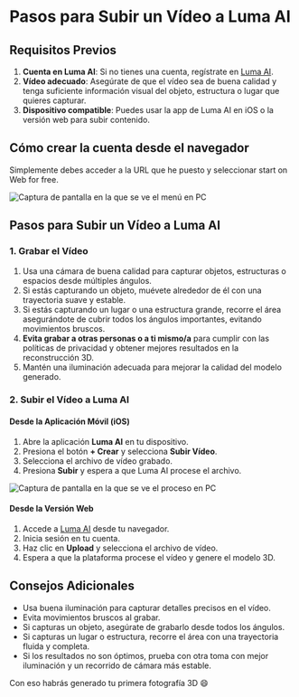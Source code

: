 # Pasos para Subir un Vídeo a Luma AI

## Requisitos Previos
1. **Cuenta en Luma AI**: Si no tienes una cuenta, regístrate en [Luma AI](https://lumalabs.ai/interactive-scenes).
2. **Vídeo adecuado**: Asegúrate de que el vídeo sea de buena calidad y tenga suficiente información visual del objeto, estructura o lugar que quieres capturar.
3. **Dispositivo compatible**: Puedes usar la app de Luma AI en iOS o la versión web para subir contenido.

## Cómo crear la cuenta desde el navegador 
Simplemente debes acceder a la URL que he puesto y seleccionar start on Web for free.


![Captura de pantalla en la que se ve el menú en PC](./fotos/crear_cuenta.png)

## Pasos para Subir un Vídeo a Luma AI

### 1. Grabar el Vídeo
1. Usa una cámara de buena calidad para capturar objetos, estructuras o espacios desde múltiples ángulos.
2. Si estás capturando un objeto, muévete alrededor de él con una trayectoria suave y estable.
3. Si estás capturando un lugar o una estructura grande, recorre el área asegurándote de cubrir todos los ángulos importantes, evitando movimientos bruscos.
4. **Evita grabar a otras personas o a ti mismo/a** para cumplir con las políticas de privacidad y obtener mejores resultados en la reconstrucción 3D.
5. Mantén una iluminación adecuada para mejorar la calidad del modelo generado.

### 2. Subir el Vídeo a Luma AI
#### Desde la Aplicación Móvil (iOS)
1. Abre la aplicación **Luma AI** en tu dispositivo.
2. Presiona el botón **+ Crear** y selecciona **Subir Vídeo**.
3. Selecciona el archivo de vídeo grabado.
4. Presiona **Subir** y espera a que Luma AI procese el archivo.

![Captura de pantalla en la que se ve el proceso en PC](./fotos/subir_video.png)

#### Desde la Versión Web
1. Accede a [Luma AI](https://lumalabs.ai/interactive-scenes) desde tu navegador.
2. Inicia sesión en tu cuenta.
3. Haz clic en **Upload** y selecciona el archivo de vídeo.
4. Espera a que la plataforma procese el vídeo y genere el modelo 3D.

## Consejos Adicionales
- Usa buena iluminación para capturar detalles precisos en el vídeo.
- Evita movimientos bruscos al grabar.
- Si capturas un objeto, asegúrate de grabarlo desde todos los ángulos.
- Si capturas un lugar o estructura, recorre el área con una trayectoria fluida y completa.
- Si los resultados no son óptimos, prueba con otra toma con mejor iluminación y un recorrido de cámara más estable.
 
Con eso habrás generado tu primera fotografía 3D :smile: